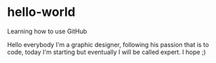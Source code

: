 # hello-world
Learning how to use GitHub

Hello everybody I'm a graphic designer, following his passion that is to code, today I'm starting but eventually I will be called expert. I hope ;)
